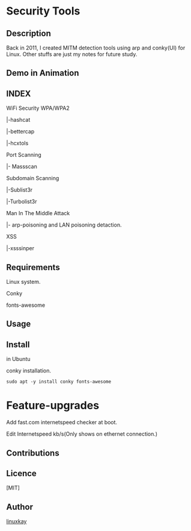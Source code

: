 # Security Tools 

## Description
Back in 2011, I created MITM detection tools using arp and conky(UI) for Linux. Other stuffs are just my notes for future study.
## Demo in Animation

## INDEX

WiFi Security WPA/WPA2

 |-hashcat

 |-bettercap

 |-hcxtols

Port Scanning

 |- Massscan

Subdomain Scanning

 |-Sublist3r

 |-Turbolist3r

Man In The Middle Attack

 |- arp-poisoning and LAN poisoning detaction.

XSS 

 |-xsssinper

## Requirements

Linux system.

Conky

fonts-awesome

## Usage

## Install

in Ubuntu

conky installation.

`sudo apt -y install conky fonts-awesome`

# Feature-upgrades

Add fast.com internetspeed checker at boot.

Edit Internetspeed kb/s(Only shows on ethernet connection.)

## Contributions

## Licence
[MIT]

## Author

[linuxkay](https://github.com/linuxkay)
